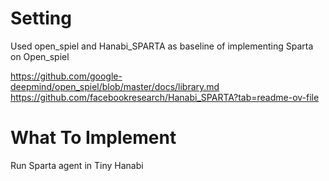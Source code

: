 # Setting
Used open_spiel and Hanabi_SPARTA as baseline of implementing Sparta on Open_spiel

https://github.com/google-deepmind/open_spiel/blob/master/docs/library.md
https://github.com/facebookresearch/Hanabi_SPARTA?tab=readme-ov-file

# What To Implement
Run Sparta agent in Tiny Hanabi

